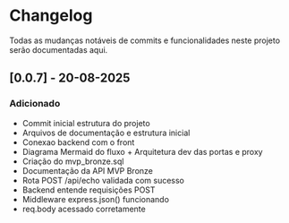 # Changelog
Todas as mudanças notáveis de commits e funcionalidades neste projeto serão documentadas aqui.

## [0.0.7] - 20-08-2025
### Adicionado
- Commit inicial estrutura do projeto
- Arquivos de documentação e estrutura inicial
- Conexao backend com o front
- Diagrama Mermaid do fluxo + Arquitetura dev das portas e proxy
- Criação do mvp_bronze.sql
- Documentação da API MVP Bronze
- Rota POST /api/echo validada com sucesso
- Backend entende requisições POST
- Middleware express.json() funcionando
- req.body acessado corretamente